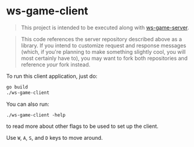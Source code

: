 # ws-game-client

> This project is intended to be executed along with [ws-game-server](https://github.com/thzoid/ws-game-server).

> This code references the server repository described above as a library. If you intend to customize request and response messages (which, if you're planning to make something slightly cool, you will most certainly have to), you may want to fork both repositories and reference _your_ fork instead.

To run this client application, just do:

```sh
go build
./ws-game-client
```

You can also run:

```
./ws-game-client -help
```

to read more about other flags to be used to set up the client.

Use `W`, `A`, `S`, and `D` keys to move around.

